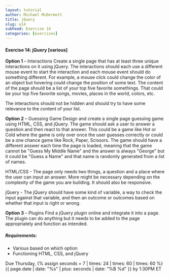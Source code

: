 ```yaml
---
layout: tutorial
author: Michael McDermott
title: jQuery
slug: e14
subhead: Exercise 14
categories: [exercises]
---
```

#### Exercise 14: jQuery  [various]
**Option 1** – Interactions Create a single page that has at least three unique interactions on it using jQuery. The interactions should each use a different mouse event to start the interaction and each mouse event should do something different. For example, a mouse click could change the color of an object but hovering could change the position of some text. The content of the page should be a list of your top five favorite somethings. That could be your top five favorite songs, movies, places in the world, colors, etc.

The interactions should not be hidden and should try to have some relevance to the content of your list.

**Option 2** – Guessing Game Design and create a single page guessing game using HTML, CSS, and jQuery. The game should ask a user to answer a question and then react to that answer. This could be a game like Hot or Cold where the game is only over once the user guesses correctly or could be a one chance game like Rock, Paper, Scissors. The game should have a different answer each time the page is loaded, meaning that the game cannot be "Guess My Middle Name" and the answer is always "George" but it could be "Guess a Name" and that name is randomly generated from a list of names.

HTML/CSS - The page only needs two things, a question and a place where the user can input an answer. More might be necessary depending on the complexity of the game you are building. It should also be responsive.

jQuery - The jQuery should have some kind of variable, a way to check the input against that variable, and then an outcome or outcomes based on whether that input is right or wrong.

**Option 3** – Plugins Find a jQuery plugin online and integrate it into a page. The plugin can do anything but it needs to be added to the page appropriately and function as intended.

##### Requirements:
* Various based on which option
* Functioning HTML, CSS, and jQuery

<span class="due">Due Thursday, {% assign seconds = 7 | times: 24 | times: 60 | times: 60 %}{{ page.date | date: "%s" | plus: seconds | date: "%B %d" }} by 1:30PM ET</span>

